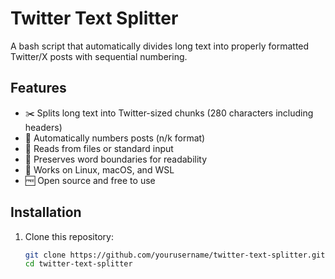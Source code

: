 # Twitter Text Splitter

A bash script that automatically divides long text into properly formatted Twitter/X posts with sequential numbering.

## Features

- ✂️ Splits long text into Twitter-sized chunks (280 characters including headers)
- 🔢 Automatically numbers posts (n/k format)
- 📁 Reads from files or standard input
- 🔄 Preserves word boundaries for readability
- 🐧 Works on Linux, macOS, and WSL
- 🆓 Open source and free to use

## Installation

1. Clone this repository:
   ```bash
   git clone https://github.com/yourusername/twitter-text-splitter.git
   cd twitter-text-splitter
